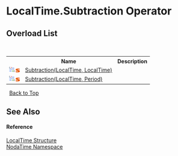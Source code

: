 # LocalTime.Subtraction Operator 
 


## Overload List
&nbsp;<table><tr><th></th><th>Name</th><th>Description</th></tr><tr><td>![Public operator](media/puboperator.gif "Public operator")![Static member](media/static.gif "Static member")</td><td><a href="M_NodaTime_LocalTime_op_Subtraction">Subtraction(LocalTime, LocalTime)</a></td><td /></tr><tr><td>![Public operator](media/puboperator.gif "Public operator")![Static member](media/static.gif "Static member")</td><td><a href="M_NodaTime_LocalTime_op_Subtraction_1">Subtraction(LocalTime, Period)</a></td><td /></tr></table>&nbsp;
<a href="#localtime.subtraction-operator">Back to Top</a>

## See Also


#### Reference
<a href="T_NodaTime_LocalTime">LocalTime Structure</a><br /><a href="N_NodaTime">NodaTime Namespace</a><br />